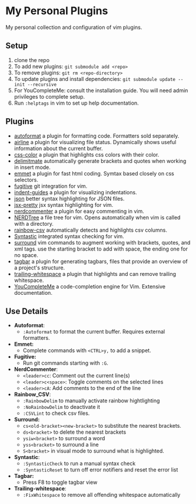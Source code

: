 # My Personal Plugins

My personal collection and configuration of vim plugins.

## Setup

1. clone the repo
2. To add new plugins: `git submodule add <repo>`
3. To remove plugins: `git rm <repo-directory>`
4. To update plugins and install dependencies: `git submodule update --init --recursive`
5. For YouCompleteMe: consult the installation guide. You will need admin privileges to complete setup.
6. Run `:helptags` in vim to set up help documentation.

## Plugins

- [autoformat](https://github.com/chiel92/vim-autoformat) a plugin for formatting code. Formatters sold separately.
- [airline](https://github.com/vim-airline/vim-airline) a plugin for visualizing file status. Dynamically shows useful information about the current buffer.
- [css-color](https://github.com/ap/vim-css-color) a plugin that highlights css colors with their color.
- [delimitmate](https://github.com/raimondi/delimitmate) automatically generate brackets and quotes when working in insert mode.
- [emmet](https://github.com/mattn/emmet-vim) a plugin for fast html coding. Symtax based closely on css selectors.
- [fugitive](https://github.com/tpope/vim-fugitive) git integration for vim.
- [indent-guides](https://github.com/nathanaelkane/vim-indent-guides) a plugin for visualizing indentations.
- [json](https://github.com/elzr/vim-json) better syntax highlighting for JSON files.
- [jsx-pretty](https://github.com/MaxMEllon/vim-jsx-pretty) jsx syntax highlighting for vim.
- [nerdcommenter](https://github.com/ddollar/nerdcommenter) a plugin for easy commenting in vim.
- [NERDTree](https://github.com/scrooloose/nerdtree) a file tree for vim. Opens automatically when vim is called with a directory.
- [rainbow-csv](https://github.com/mechatroner/rainbow_csv) automatically detects and highlights csv columns.
- [Syntastic](https://github.com/scrooloose/syntastic) integrated syntax checking for vim.
- [surround](https://github.com/tpope/vim-surround) vim commands to augment working with brackets, quotes, and xml tags. use the starting bracket to add with space, the ending one for no space.
- [tagbar]( https://github.com/majutsushi/tagbar) a plugin for generating tagbars, files that provide an overview of a project's structure.
- [trailing-whitespace](https://github.com/bronson/vim-trailing-whitespace) a plugin that highlights and can remove trailing whitespace.
- [YouCompleteMe](https://github.com/valloric/youcompleteme) a code-completion engine for Vim. Extensive documentation.

## Use Details

- **Autoformat**:
    - `:Autoformat` to format the current buffer. Requires external formatters.
- **Emmet:**
    - Complete commands with `<CTRL>y,` to add a snippet.
- **Fugitive:**
    - Run git commands starting with `:G`.
- **NerdCommenter**:
    - `<leader>cc`: Comment out the current line(s)
    - `<leader>c<space>`: Toggle comments on the selected lines
    - `<leader>cA`: Add comments to the end of the line
- **Rainbow_CSV**:
    - `:RainbowDelim` to manually activate rainbow hightlighting
    - `:NoRainbowDelim` to deactivate it
    - `:CSVLint` to check csv files.
- **Surround:**
    - `cs<old-bracket><new-bracket>` to substitute the nearest brackets.
    - `ds<bracket>` to delete the nearest brackets
    - `ysiw<bracket>` to surround a word
    - `yss<bracket>` to surround a line
    - `S<bracket>` in visual mode to surround what is highlighted.
- **Syntastic**:
    - `:SyntasticCheck` to run a manual syntax check
    - `:SyntasticReset` to turn off error notifiers and reset the error list
- **Tagbar:**
    - Press F8 to toggle tagbar view
- **Trailing-whitespace**:
    - `:FixWhitespace` to remove all offending whitespace automatically
